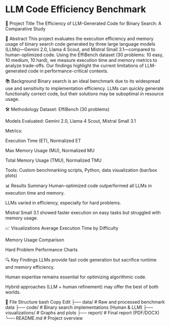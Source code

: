 # LLM Code Efficiency Benchmark

📄 Project Title
The Efficiency of LLM-Generated Code for Binary Search: A Comparative Study

🧠 Abstract
This project evaluates the execution efficiency and memory usage of binary search code generated by three large language models (LLMs)—Gemini 2.0, Llama 4 Scout, and Mistral Small 3.1—compared to human-optimized code. Using the EffiBench dataset (30 problems: 10 easy, 10 medium, 10 hard), we measure execution time and memory metrics to analyze trade-offs. Our findings highlight the current limitations of LLM-generated code in performance-critical contexts.

📚 Background
Binary search is an ideal benchmark due to its widespread use and sensitivity to implementation efficiency. LLMs can quickly generate functionally correct code, but their solutions may be suboptimal in resource usage.

🛠️ Methodology
Dataset: EffiBench (30 problems)

Models Evaluated: Gemini 2.0, Llama 4 Scout, Mistral Small 3.1

Metrics:

Execution Time (ET), Normalized ET

Max Memory Usage (MU), Normalized MU

Total Memory Usage (TMU), Normalized TMU

Tools: Custom benchmarking scripts, Python, data visualization (bar/box plots)

📊 Results Summary
Human-optimized code outperformed all LLMs in execution time and memory.

LLMs varied in efficiency, especially for hard problems.

Mistral Small 3.1 showed faster execution on easy tasks but struggled with memory usage.

📈 Visualizations
Average Execution Time by Difficulty

Memory Usage Comparison

Hard Problem Performance Charts

🔍 Key Findings
LLMs provide fast code generation but sacrifice runtime and memory efficiency.

Human expertise remains essential for optimizing algorithmic code.

Hybrid approaches (LLM + human refinement) may offer the best of both worlds.

📁 File Structure
bash
Copy
Edit
├── data/                 # Raw and processed benchmark data
├── code/                 # Binary search implementations (Human & LLM)
├── visualizations/       # Graphs and plots
├── report/               # Final report (PDF/DOCX)
└── README.md             # Project overview
